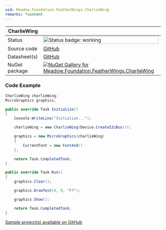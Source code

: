 ```yaml
---
uid: Meadow.Foundation.FeatherWings.CharlieWing
remarks: *content
---
```


| CharlieWing | |
|--------|--------|
| Status | <img src="https://img.shields.io/badge/Working-brightgreen" style="width: auto; height: -webkit-fill-available;" alt="Status badge: working" /> |
| Source code | [GitHub](https://github.com/WildernessLabs/Meadow.Foundation.FeatherWings/tree/main/Source/CharlieWing/Driver) |
| Datasheet(s) | [GitHub](https://github.com/WildernessLabs/Meadow.Foundation.FeatherWings/tree/main/Source/CharlieWing/Datasheet) |
| NuGet package | <a href="https://www.nuget.org/packages/Meadow.Foundation.FeatherWings.CharlieWing/" target="_blank"><img src="https://img.shields.io/nuget/v/Meadow.Foundation.FeatherWings.CharlieWing.svg?label=Meadow.Foundation.FeatherWings.CharlieWing" alt="NuGet Gallery for Meadow.Foundation.FeatherWings.CharlieWing" /></a> |

### Code Example

```csharp
CharlieWing charlieWing;
MicroGraphics graphics;

public override Task Initialize()
{
    Console.WriteLine("Initialize...");

    charlieWing = new CharlieWing(Device.CreateI2cBus());

    graphics = new MicroGraphics(charlieWing) 
    {
        CurrentFont = new Font4x8()
    };

    return Task.CompletedTask;
}

public override Task Run()
{
    graphics.Clear();

    graphics.DrawText(0, 0, "F7");

    graphics.Show();

    return Task.CompletedTask;
}

```

[Sample project(s) available on GitHub](https://github.com/WildernessLabs/Meadow.Foundation.FeatherWings/tree/main/Source/CharlieWing/Samples/CharlieWing_Sample)

